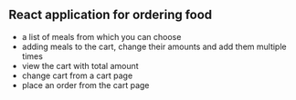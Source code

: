 ## React application for ordering food

- a list of meals from which you can choose
- adding meals to the cart, change their amounts and add them multiple times
- view the cart with total amount
- change cart from a cart page
- place an order from the cart page
